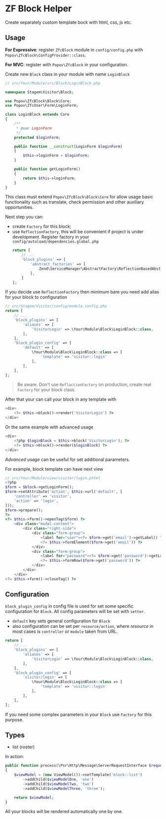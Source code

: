 # ZF Block Helper
Create separately custom template bock with html, css, js etc.

## Usage
**For Expressive**: register `ZfcBlock` module in `config/config.php` with `Popov\ZfcBlock\ConfigProvider::class`.

**For MVC**: register with `Popov\ZfcBlock` in your configuration.


Create new `Block` class in your module with name `LoginBlock`
```php
// src/Your/Module/src/Block/LoginBlock.php

namespace Stagem\Visitor\Block;

use Popov\ZfcBlock\Block\Core;
use Popov\ZfcUser\Form\LoginForm;

class LoginBlock extends Core
{
    /**
     * @var LoginForm
     */
    protected $loginForm;

    public function __construct(LoginForm $loginForm)
    {
        $this->loginForm = $loginForm;
    }

    public function getLoginForm()
    {
        return $this->loginForm;
    }
}
```

This class must extend `Popov\ZfcBlock\Block\Core` for allow usage basic functionality such as translate, check permission
and other auxiliary opportunities.

Next step you can:
* create `Factory` for this block;
* use `ReflectionFactory`, this will be convenient if project is under development. Register factory in your `config/autoload/dependencies.global.php`
    ```php
    return [
        // ...
        'block_plugins' => [
            'abstract_factories' => [
                Zend\ServiceManager\AbstractFactory\ReflectionBasedAbstractFactory::class
            ],
        ]
    ];
    ```

If you decide use `ReflectionFactory` then minimum bare you need add alias for your block to configuration
```php
// src/Stagem/Visitor/config/module.config.php
return [
    // ...
    'block_plugins' => [
        'aliases' => [
            'VisitorLogin' => \Your\Module\Block\LoginBlock::class,
        ],
    ],
    'block_plugin_config' => [
        'default' => [
            \Your\Module\Block\LoginBlock::class => [
                'template' => 'visitor::login'
            ],
        ],
    ],
];
```

> Be aware. Don't use `ReflactionFactory` on production, create real `Factory` for your block class.

After that your can call your block in any template with
```php
<div>    
    <?= $this->block()->render('VisitorLogin') ?>
</div>
```

Or the same example with advanced usage
```php
<div> 
    <?php $loginBlock = $this->block('VisitorLogin'); ?>   
    <?= $this->block()->render($loginBlock) ?>
</div>      
```
*Advanced usage* can be useful for set additional parameters.

For example, block template can have next view
```php
// src/Your/Module/view/visitor/login.phtml
<?php
$form = $block->getLoginForm();
$form->setAttribute('action', $this->url('default', [
    'controller' => 'visitor',
    'action' => 'login',
]));
$form->prepare();
?>
<?= $this->form()->openTag($form) ?>
    <div class="modal-content">
        <div class="right-side">
			<div class="form-group">
				<label for="user"><?= $form->get('email')->getLabel() ?>:</label>
				<?= $this->formElement($form->get('email')) ?>
			</div>
			<div class="form-group">
				<label for="password"><?= $form->get('password')->getLabel() ?>:</label>
				<?= $this->formRow($form->get('password')) ?>
			</div>
        </div>
    </div>
<?= $this->form()->closeTag() ?>
```

## Configuration
`block_plugin_config` in config file is used for set some specific configuration for `Block`.
All config parameters will be set with `setter`.

* `default` key sets general configuration for `Block`
* also configuration can be set per `resource/action`, where *resource* in most cases is `controller` or `module` taken from URL.
```php
return [
    // ...
    'block_plugins' => [
        'aliases' => [
            'VisitorLogin' => \Your\Module\Block\LoginBlock::class,
        ],
    ],
    'block_plugin_config' => [
        'visitor/login' => [
            \Your\Module\Block\LoginBlock::class => [
                'template' => 'visitor::login'
            ],
        ],
    ],
];
```
      
If you need some complex parameters in your `Block` use `Factory` for this purpose.
 
## Types
* list (roster)

In action:
```php
public function process(\Psr\Http\Message\ServerRequestInterface $request)
{
	$viewModel = (new ViewModel())->setTemplate('block::list')
		->addChild($viewModelOne, 'one')
		->addChild($viewModelTwo, 'two')
		->addChild($viewModelThree, 'three');

	return $viewModel;
}
```
All your blocks will be rendered automatically one by one.

